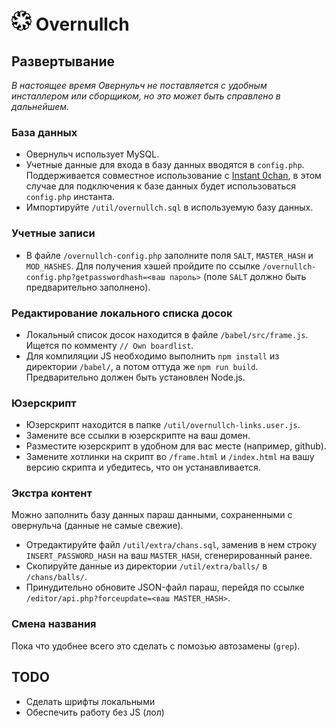 # <img src="https://raw.githubusercontent.com/Juribiyan/overnullch/master/fav/favicon-32x32.png"> Overnullch

## Развертывание
*В настоящее время Овернульч не поставляется с удобным инсталлером или сборщиком, но это может быть справлено в дальнейшем.*

### База данных
* Овернульч использует MySQL.
* Учетные данные для входа в базу данных вводятся в `config.php`. Поддерживается совместное использование с [Instant 0chan](https://github.com/devarped/instant-0chan), в этом случае для подключения к базе данных будет использоваться `config.php` инстанта.
* Импортируйте `/util/overnullch.sql` в используемую базу данных.

### Учетные записи
* В файле `/overnullch-config.php` заполните поля `SALT`, `MASTER_HASH` и `MOD_HASHES`. Для получения хэшей пройдите по ссылке `/overnullch-config.php?getpasswordhash=<ваш пароль>` (поле `SALT` должно быть предварительно заполнено).

### Редактирование локального списка досок
* Локальный список досок находится в файле `/babel/src/frame.js`. Ищется по комменту `// Own boardlist`.
* Для компиляции JS необходимо выполнить `npm install` из директории `/babel/`, а потом оттуда же `npm run build`. Предварительно должен быть установлен Node.js.

### Юзерскрипт
* Юзерскрипт находится в папке `/util/overnullch-links.user.js`.
* Замените все ссылки в юзерскрипте на ваш домен.
* Разместите юзерскрипт в удобном для вас месте (например, github).
* Замените хотлинки на скрипт во `/frame.html` и `/index.html` на вашу версию скрипта и убедитесь, что он устанавливается.

### Экстра контент
Можно заполнить базу данных параш данными, сохраненными с овернульча (данные не самые свежие).

* Отредактируйте файл `/util/extra/chans.sql`, заменив в нем строку `INSERT_PASSWORD_HASH` на ваш `MASTER_HASH`, сгенерированный ранее.
* Скопируйте данные из директории `/util/extra/balls/` в `/chans/balls/`.
* Принудительно обновите JSON-файл параш, перейдя по ссылке `/editor/api.php?forceupdate=<ваш MASTER_HASH>`.

### Смена названия
Пока что удобнее всего это сделать с помозью автозамены (`grep`).

## TODO
* Сделать шрифты локальными
* Обеспечить работу без JS (лол)
